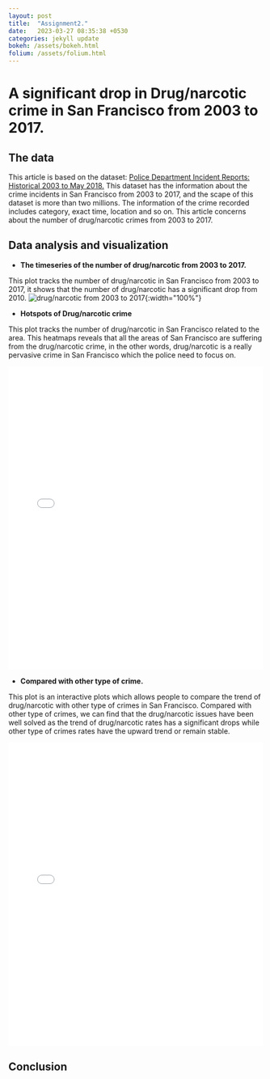 ```yaml
---
layout: post
title:  "Assignment2."
date:   2023-03-27 08:35:38 +0530
categories: jekyll update
bokeh: /assets/bokeh.html
folium: /assets/folium.html
---
```


<h1> A significant drop in Drug/narcotic crime in San Francisco from 2003 to 2017.</h1>

<h2> The data </h2>

This article is based on the dataset: <a href="https://data.sfgov.org/Public-Safety/Police-Department-Incident-Reports-Historical-2003/tmnf-yvry">Police Department Incident Reports: Historical 2003 to May 2018.</a>
This dataset has the information about the crime incidents in San Francisco from 2003 to 2017, and the scape of this dataset is more than two millions.
The information of the crime recorded includes category, exact time, location and so on. This article concerns about
the number of drug/narcotic crimes from 2003 to 2017. 

<h2> Data analysis and visualization</h2>

* <b>The timeseries of the number of drug/narcotic from 2003 to 2017.</b>

This plot tracks the number of drug/narcotic in San Francisco from 2003 to 2017, it shows that the number 
of drug/narcotic has a significant drop from 2010.
![drug/narcotic from 2003 to 2017]({{site.baseurl}}/images/DRUG1.png){:width="100%"}

* <b>Hotspots of Drug/narcotic crime</b>

This plot tracks the number of drug/narcotic in San Francisco related to the area. This heatmaps reveals that
all the areas of San Francisco are suffering from the drug/narcotic crime, in the other words, drug/narcotic is 
a really pervasive crime in San Francisco which the police need to focus on. 

<iframe src="{{page.folium}}" width="100%" height="600px" frameborder="0">
    Sorry, your browser doesn't support iframes.
</iframe>

* <b>Compared with other type of crime.</b>

This plot is an interactive plots which allows people to compare the trend of drug/narcotic with other type of crimes in San Francisco.
Compared with other type of crimes, we can find that the drug/narcotic issues have been well solved as the trend of
drug/narcotic rates has a significant drops while other type of crimes rates have the upward trend or remain stable.


<iframe src="{{page.bokeh}}" width="100%" height="600px" frameborder="0">
    Sorry, your browser doesn't support iframes.
</iframe>

<h2> Conclusion </h2>


